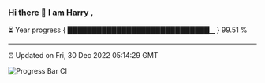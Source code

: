 ### Hi there 👋 I am Harry , 

⏳ Year progress { █████████████████████████████▁ } 99.51 %

---

⏰ Updated on Fri, 30 Dec 2022 05:14:29 GMT

![Progress Bar CI](https://github.com/duykhang68/duykhang68/workflows/Progress%20Bar%20CI/badge.svg)
